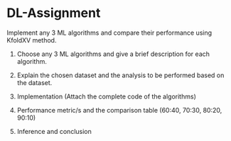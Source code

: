 # DL-Assignment
Implement any 3 ML algorithms and compare their performance using KfoldXV method. 

1. Choose any 3 ML algorithms and give a brief description for each algorithm.

2. Explain the chosen dataset and the analysis to be performed based on the dataset.

3. Implementation (Attach the complete code of the algorithms)

4. Performance metric/s and the comparison table (60:40, 70:30, 80:20, 90:10)

5. Inference and conclusion
